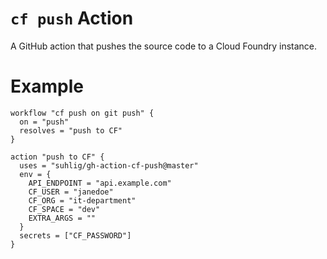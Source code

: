 # `cf push` Action

A GitHub action that pushes the source code to a Cloud Foundry instance.

# Example

```
workflow "cf push on git push" {
  on = "push"
  resolves = "push to CF"
}

action "push to CF" {
  uses = "suhlig/gh-action-cf-push@master"
  env = {
    API_ENDPOINT = "api.example.com"
    CF_USER = "janedoe"
    CF_ORG = "it-department"
    CF_SPACE = "dev"
    EXTRA_ARGS = ""
  }
  secrets = ["CF_PASSWORD"]
}
```
